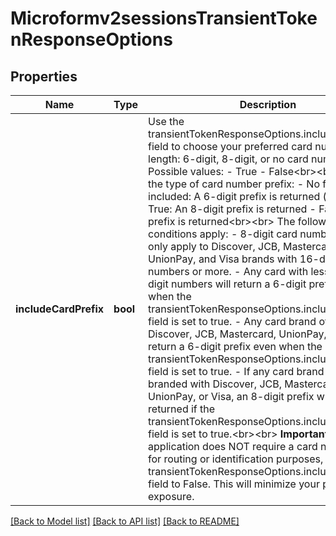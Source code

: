 # Microformv2sessionsTransientTokenResponseOptions

## Properties
Name | Type | Description | Notes
------------ | ------------- | ------------- | -------------
**includeCardPrefix** | **bool** | Use the transientTokenResponseOptions.includeCardPrefix field to choose your preferred card number prefix length: 6-digit, 8-digit, or no card number prefix.  Possible values: - True - False&lt;br&gt;&lt;br&gt;  To select the type of card number prefix: - No field included: A 6-digit prefix is returned (default) - True: An 8-digit prefix is returned - False: No prefix is returned&lt;br&gt;&lt;br&gt;  The following conditions apply: - 8-digit card number prefixes only apply to Discover, JCB, Mastercard, UnionPay, and Visa brands with 16-digit card numbers or more. - Any card with less than 16-digit numbers will return a 6-digit prefix even when the transientTokenResponseOptions.includeCardPrefix field is set to true. - Any card brand other than Discover, JCB, Mastercard, UnionPay, or Visa will return a 6-digit prefix even when the transientTokenResponseOptions.includeCardPrefix field is set to true. - If any card brand is co-branded with Discover, JCB, Mastercard, UnionPay, or Visa, an 8-digit prefix will be returned if the transientTokenResponseOptions.includeCardPrefix field is set to true.&lt;br&gt;&lt;br&gt;  **Important:**  If your application does NOT require a card number prefix for routing or identification purposes, set the transientTokenResponseOptions.includeCardPrefix field to False.  This will minimize your personal data exposure. | [optional] 

[[Back to Model list]](../README.md#documentation-for-models) [[Back to API list]](../README.md#documentation-for-api-endpoints) [[Back to README]](../README.md)


